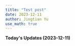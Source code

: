 ```yaml
---
title: "Test post"
date: 2023-12-11
author: Jingtian Yu
use_math: true
---
```


**Today's Updates (2023-12-11)**